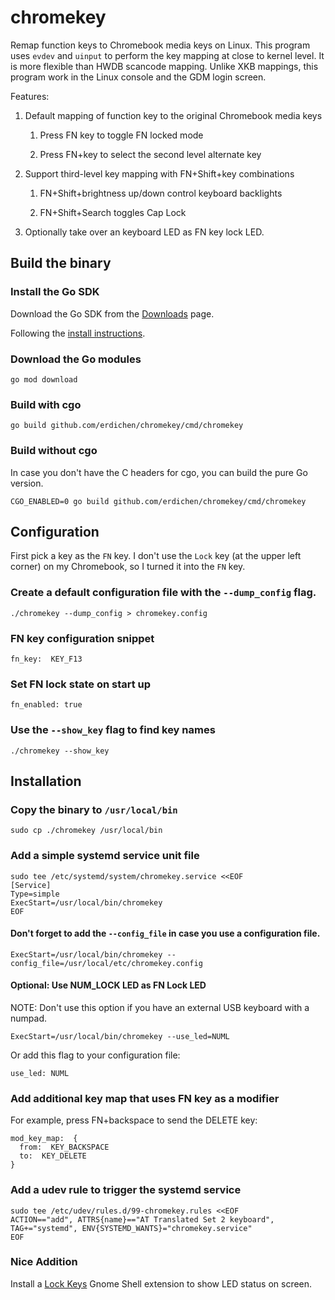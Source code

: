 # chromekey

Remap function keys to Chromebook media keys on Linux. This program uses `evdev` and `uinput` to perform the key mapping at close to kernel level. It is more flexible than HWDB scancode mapping. Unlike XKB mappings, this program work in the Linux console and the GDM login screen.

Features:

1. Default mapping of function key to the original Chromebook media keys

    1. Press FN key to toggle FN locked mode

    2. Press FN+key to select the second level alternate key

2. Support third-level key mapping with FN+Shift+key combinations

    1. FN+Shift+brightness up/down control keyboard backlights

    2. FN+Shift+Search toggles Cap Lock

3. Optionally take over an keyboard LED as FN key lock LED.

## Build the binary

### Install the Go SDK

Download the Go SDK from the [Downloads](https://go.dev/dl/) page.

Following the [install instructions](https://go.dev/doc/install).

### Download the Go modules

```
go mod download
```

### Build with cgo

```
go build github.com/erdichen/chromekey/cmd/chromekey
```

### Build without cgo

In case you don't have the C headers for cgo, you can build the pure Go version.

```
CGO_ENABLED=0 go build github.com/erdichen/chromekey/cmd/chromekey
```

## Configuration

First pick a key as the `FN` key. I don't use the `Lock` key (at the upper left corner) on my Chromebook, so I turned it into the `FN` key.

### Create a default configuration file with the `--dump_config` flag.

```
./chromekey --dump_config > chromekey.config
```

### FN key configuration snippet

```
fn_key:  KEY_F13
```

### Set FN lock state on start up

```
fn_enabled: true
```

### Use the `--show_key` flag to find key names

```
./chromekey --show_key
```

## Installation

### Copy the binary to `/usr/local/bin`

```
sudo cp ./chromekey /usr/local/bin
```

### Add a simple systemd service unit file

```
sudo tee /etc/systemd/system/chromekey.service <<EOF
[Service]
Type=simple
ExecStart=/usr/local/bin/chromekey
EOF
```

#### Don't forget to add the `--config_file` in case you use a configuration file.

```
ExecStart=/usr/local/bin/chromekey --config_file=/usr/local/etc/chromekey.config
```

#### Optional: Use NUM_LOCK LED as FN Lock LED

NOTE: Don't use this option if you have an external USB keyboard with a numpad.

```
ExecStart=/usr/local/bin/chromekey --use_led=NUML
```

Or add this flag to your configuration file:

```
use_led: NUML
```

### Add additional key map that uses FN key as a modifier

For example, press FN+backspace to send the DELETE key:

```
mod_key_map:  {
  from:  KEY_BACKSPACE
  to:  KEY_DELETE
}
```

### Add a udev rule to trigger the systemd service

```
sudo tee /etc/udev/rules.d/99-chromekey.rules <<EOF
ACTION=="add", ATTRS{name}=="AT Translated Set 2 keyboard", TAG+="systemd", ENV{SYSTEMD_WANTS}="chromekey.service"
EOF
```

### Nice Addition

Install a [Lock Keys](https://extensions.gnome.org/extension/36/lock-keys/) Gnome Shell extension to show LED status on screen.

